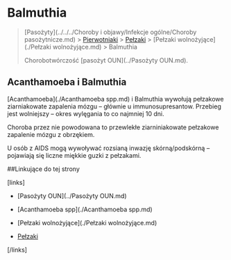 # Balmuthia

> [Pasożyty](../../../Choroby i objawy/Infekcje ogólne/Choroby pasożytnicze.md) > [Pierwotniaki](./Pierwotniaki.md) > [Pełzaki](./Pełzaki.md) > [Pełzaki wolnożyjące](./Pełzaki wolnożyjące.md) > Balmuthia
>
> Chorobotwórczość [pasożyt OUN](../Pasożyty OUN.md).



## Acanthamoeba i Balmuthia

[Acanthamoeba](./Acanthamoeba spp.md) i Balmuthia wywołują pełzakowe ziarniakowate zapalenia mózgu – głównie u immunosupresantow. Przebieg jest wolniejszy – okres wylęgania to co najmniej 10 dni.

Choroba przez nie powodowana to przewlekłe ziarniniakowate pełzakowe zapalenie mózgu z obrzękiem.

U osób z AIDS mogą wywoływać rozsianą inwazję skórną/podskórną – pojawiają się liczne miękkie guzki z pełzakami.



##Linkujące do tej strony

[links]

- [Pasożyty OUN](../Pasożyty OUN.md)

- [Acanthamoeba spp](./Acanthamoeba spp.md)

- [Pełzaki wolnożyjące](./Pełzaki wolnożyjące.md)

- [Pełzaki](./Pełzaki.md)


[/links]

